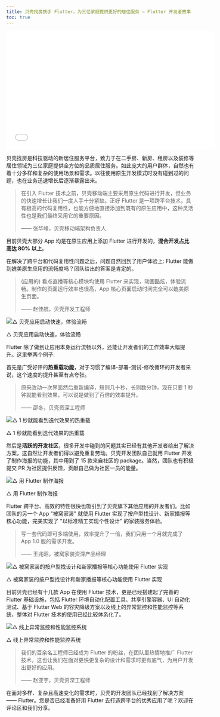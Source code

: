 ```yaml
---
title: 贝壳找房携手 Flutter，为三亿家庭提供更好的居住服务 — Flutter 开发者故事
toc: true
---
```


<iframe width="560" height="315" src="//player.bilibili.com/player.html?aid=374785860&bvid=BV1oZ4y1w7xu&cid=314283572&page=1" scrolling="no" border="0" frameborder="no" framespacing="0" allowfullscreen="true"> </iframe>

贝壳找房是科技驱动的新居住服务平台，致力于在二手房、新房、租房以及装修等居住领域为三亿家庭提供全方位的品质居住服务。如此庞大的用户群体，自然也有着十分多样和复杂的使用场景和需求。以往使用原生开发模式时没有碰到过的问题，也在业务迅速增长后逐渐暴露出来。

> 在引入 Flutter 技术之前，贝壳移动端主要采用原生代码进行开发，但业务的快速增长让我们一度人手十分紧缺。正好 Flutter 是一项跨平台技术，具有极高的代码复用性，也能方便地直接添加到既有的原生应用中，这种灵活性也是我们最终采用它的重要原因。
>
>
>
>
>
> —— 张华峰，贝壳移动端架构负责人

目前贝壳大部分 App 均是在原生应用上添加 Flutter 进行开发的，**混合开发占比高达 80% 以上**。

在解决了跨平台和代码复用性问题之后，问题自然回到了用户体验上: Flutter 能做到媲美原生应用的流畅度吗？团队给出的答案是肯定的。

> (应用的) 看点直播等核心模块均使用 Flutter 来实现，动画酷炫，体验流畅。制作的页面运行效率也很高，App 核心页面启动时间完全可以媲美原生页面。
>
>
>
>
>
> —— 赵佳航，贝壳开发工程师

![△ 贝壳应用启动快速，体验流畅](https://devrel.andfun.cn/devrel/posts/2021/04/2dce5c6321043.gif)

△ 贝壳应用启动快速，体验流畅

Flutter 除了做到让应用本身运行流畅以外，还能让开发者们的工作效率大幅提升。这里举两个例子:

首先是广受好评的**热重载功能**，对于习惯了编译-部署-测试-修改循环的开发者来说，这个速度的提升甚至有点夸张。

> 原来改动一次界面然后重新编译，短则几十秒，长则数分钟，现在只要 1 秒钟就能看到效果，可以说是做到了百倍的效率提升。
>
>
>
>
>
> —— 邵冬，贝壳资深工程师

![△ 1 秒就能看到迭代效果的热重载](https://devrel.andfun.cn/devrel/posts/2021/04/ee62fb9d41463.gif)

△ 1 秒就能看到迭代效果的热重载

然后是**活跃的开发社区**，很多开发中碰到的问题其实已经有其他开发者给出了解决方案，这自然让开发者们得以避免重复劳动。贝壳开发团队自己就用 Flutter 开发了制作海报的功能，其中用到了 15 款来自社区的 package。当然，团队也有积极提交 PR 为社区提供反馈，贡献自己做为社区一员的能量。

![△ 用 Flutter 制作海报](https://devrel.andfun.cn/devrel/posts/2021/04/f33fac822c66f.gif)

△ 用 Flutter 制作海报

Flutter 跨平台、高效的特性很快也吸引到了贝壳旗下其他应用的开发者们。比如团队的另一个 App "被窝家装" 就使用 Flutter 实现了按户型找设计、新家播报等核心功能，完美实现了 "以标准精工实现个性设计" 的家装服务体验。

> 写一套代码即可多端使用，效率提升了一倍，我们只用一个月就完成了 App 1.0 版的需求开发。
>
>
>
>
>
> —— 王兆昭，被窝家装资深产品经理

![△ 被窝家装的按户型找设计和新家播报等核心功能使用 Flutter 实现](https://devrel.andfun.cn/devrel/posts/2021/04/fc65d4215e338.gif)

△ 被窝家装的按户型找设计和新家播报等核心功能使用 Flutter 实现

目前贝壳已经有十几款 App 在使用 Flutter 技术，更是已经搭建起了完善的 Flutter 基础设施，包括 Flutter 环境自动化配置工具、共享引擎容器、UI 自动化测试、基于 Flutter Web 的容灾降级方案以及线上的异常监控和性能监控等系统，整体对 Flutter 技术的使用已经比较体系化了。

![△ 线上异常监控和性能监控系统](https://devrel.andfun.cn/devrel/posts/2021/04/d94d009ef96a4.gif)

△ 线上异常监控和性能监控系统

> 我们的百余名工程师已经成为 Flutter 的粉丝，在团队里热情地推广 Flutter 技术，这也让我们在面对更快更复杂的设计和需求时更有底气，为用户开发出更好的应用。
>
>
>
>
>
> —— 赵亚宇，贝壳资深工程师

在面对多样、复杂且高速变化的需求时，贝壳的开发团队已经找到了解决方案 —— Flutter。您是否已经准备好用 Flutter 去打造跨平台的优秀应用了呢？欢迎在评论区和我们分享。
